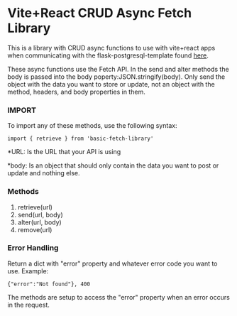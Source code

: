 # Vite+React CRUD Async Fetch Library

This is a library with CRUD async functions to use with vite+react apps when communicating with the flask-postgresql-template found [here](https://github.com/ruro122020/flask-postgresql-template-local). 

These async functions use the Fetch API. In the send and alter methods the body is passed into the body poperty:JSON.stringify(body). Only send the object with the data you want to store or update, not an object with the method, headers, and body properties in them. 

### IMPORT

To import any of these methods, use the following syntax:

```
import { retrieve } from 'basic-fetch-library'

```

*URL: Is the URL that your API is using

*body: Is an object that should only contain the data you want to post or update and nothing else. 

### Methods
1. retrieve(url)
2. send(url, body)
3. alter(url, body)
4. remove(url)

### Error Handling
Return a dict with "error" property and whatever error code you want to use. Example:

```
{"error":"Not found"}, 400

```

The methods are setup to access the "error" property when an error occurs in the request. 